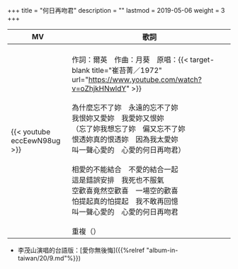 +++
title = "何日再吻君"
description = ""
lastmod = 2019-05-06
weight = 3
+++

MV  | 歌詞  
--------------|-------
{{< youtube eccEewN98ug >}}|<br/>作詞：爾英　作曲：月葵　原唱：{{< target-blank title="崔苔菁／1972" url="https://www.youtube.com/watch?v=oZhjkHNwldY" >}}<br/><br/>為什麼忘不了妳　永遠的忘不了妳<br/>我恨妳又愛妳　我愛妳又恨妳<br/>（忘了妳我想忘了妳　偏又忘不了妳<br/>恨透妳真的恨透妳　因為我太愛妳<br/>叫一聲心愛的　心愛的何日再吻君）<br/><br/>相愛的不能結合　不愛的結合一起<br/>這是錯誤安排　我死也不服氣<br/>空歡喜竟然空歡喜　一場空的歡喜<br/>怕提起真的怕提起　我不敢再回憶<br/>叫一聲心愛的　心愛的何日再吻君<br/><br/>重複（）

* 李茂山演唱的台語版：[愛你無後悔]({{%relref "album-in-taiwan/20/9.md"%}}) 